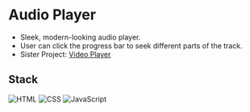 # Audio Player

* Sleek, modern-looking audio player.
* User can click the progress bar to seek different parts of the track.
* Sister Project: <a href='https://github.com/axon4zq/video-player/' target='_blank'>Video Player</a>

## Stack

![HTML](https://img.shields.io/badge/-HTML-E34F26?style=flat-square&logo=html5&logoColor=white)
![CSS](https://img.shields.io/badge/-CSS-1572B6?style=flat-square&logo=css3)
![JavaScript](https://img.shields.io/badge/-JavaScript-F7DF1E?style=flat-square&logo=javascript&logoColor=black)